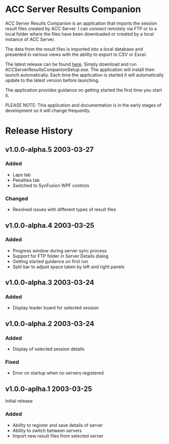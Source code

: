 # ACC Server Results Companion

ACC Server Results Companion is an application that imports the session result files created by ACC Server. I can connect remotely via FTP or to a local folder where the files have been downloaded or created by a local instance of ACC Server.

The data from the result files is imported into a local database and presented in various views with the ability to export to CSV or Excel.

The latest release can be found [here](https://github.com/testpossessed/acc-server-results-companion/releases). Simply download and run ACCServerResultsCompanionSetup.exe.
The application will install then launch automatically. Each time the application is started it will automatically update to the latest version before launching.

The application provides guidance on getting started the first time you start it.

PLEASE NOTE:  This application and documentation is in the early stages of development so it will change frequently.

# Release History

## v1.0.0-alpha.5 2003-03-27

### Added
- Laps tab
- Penalties tab
- Switched to SynFusion WPF controls

### Changed
- Resolved issues with different types of result files

## v1.0.0-alpha.4 2003-03-25

### Added
- Progress window during server sync process
- Support for FTP folder in Server Details dialog
- Getting started guidance on first run
- Split bar to adjust space taken by left and right panels


## v1.0.0-alpha.3 2003-03-24

### Added
- Display leader board for selected session

## v1.0.0-alpha.2 2003-03-24

### Added
- Display of selected session details

### Fixed
- Error on startup when no servers registered


## v1.0.0-aplha.1 2003-03-25

Initial release

### Added
- Ability to register and save details of server
- Ability to switch between servers
- Import new result files from selected server
